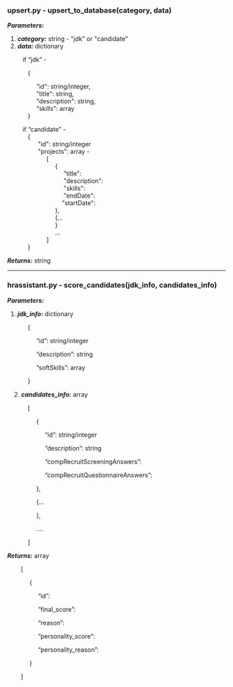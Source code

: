 ### **upsert.py - upsert\_to\_database(category, data)**

_**Parameters:**_

1.  _**category:**_ string - "jdk" or "candidate"
2.  _**data:**_ dictionary

         if “jdk” -

            {

                 "id": string/integer,    
                 "title": string,    
                 "description": string,    
                 "skills": array    
            }

         if “candidate” -  
            {  
                  "id": string/integer  
                  "projects": array -  
                       \[  
                            {  
                                 "title":  
                                 "description":  
                                 "skills":  
                                 "endDate":  
                                "startDate":  
                            },  
                            {...  
                            }  
                            ...  
                       \]  
            }

_**Returns:**_ string
  
---
  

### **hrassistant.py - score\_candidates(jdk\_info, candidates\_info)**

_**Parameters:**_

 1. _**jdk\_info:**_ dictionary

            {

                 “id”: string/integer

                 “description”: string

                 “softSkills”: array

            }

    2. _**candidates\_info:**_ array

            \[

                 {

                      “id”: string/integer

                      “description”: string

                      “compRecruitScreeningAnswers”:

                      “compRecruitQuestionnaireAnswers”:

                 },

                 {…

                 },

                 ….

            \]

_**Returns:**_ array

        \[

             {

                  “id”:

                  “final\_score”:

                  “reason”:

                  “personality\_score”:

                  “personality\_reason”:

             }

        \]
